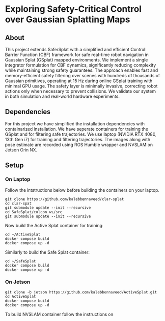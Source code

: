 # Exploring Safety-Critical Control over Gaussian Splatting Maps

## About
This project extends SaferSplat with a simplified and efficient Control Barrier Function (CBF) framework for safe real-time robot navigation in Gaussian Splat (GSplat) mapped environments. We implement a single integrator formulation for CBF dynamics, significantly reducing complexity while maintaining strong safety guarantees. The approach enables fast and memory-efficient safety filtering over scenes with hundreds of thousands of Gaussian primitives, operating at 15 Hz during online GSplat training with minimal GPU usage. The safety layer is minimally invasive, correcting robot actions only when necessary to prevent collisions. We validate our system in both simulation and real-world hardware experiments.

## Dependencies
For this project we have simplified the installation dependencies with containarized installation. We have seperate containers for training the GSplat and for filtering safe trajectories. We use laptop (NVIDIA RTX 4080, 13th Gen i7) for training and filtering trajectories. The images along with pose estimate are recorded using ROS Humble wrapper and NVSLAM on Jetson Orin NX.

## Setup

### On Laptop
Follow the intstructions below before building the containers on your laptop.

```
git clone https://github.com/kalebbennaveed/clar-splat
cd clar-spat
git submodule update --init --recursive
cd SafeSplat/colcon_ws/src
git submodule update --init --recursive
```

Now build the Active Splat container for training:

```
cd ~/ActiveSplat
docker compose build
docker compose up -d
```

Similarly to build the Safe Splat container:

```
cd ~/SafeSplat
docker compose build
docker compose up -d
```

### On Jetson

```
git clone -b jetson https://github.com/kalebbennaveed/ActiveSplat.git
cd ActiveSplat
docker compose build
docker compose up -d
```

To build NVSLAM container follow the instructions on 
